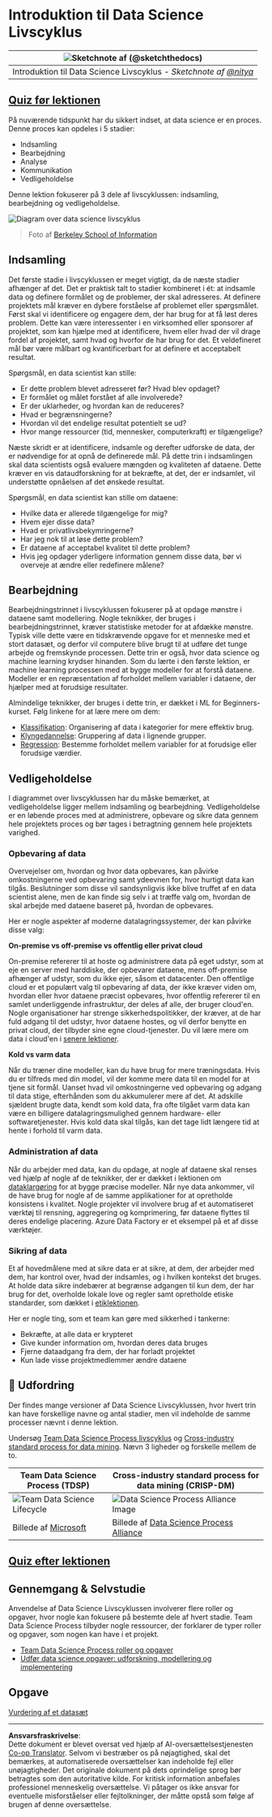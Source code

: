 <!--
CO_OP_TRANSLATOR_METADATA:
{
  "original_hash": "79ca8a5a3135e94d2d43f56ba62d5205",
  "translation_date": "2025-09-04T19:15:18+00:00",
  "source_file": "4-Data-Science-Lifecycle/14-Introduction/README.md",
  "language_code": "da"
}
-->
# Introduktion til Data Science Livscyklus

|![ Sketchnote af [(@sketchthedocs)](https://sketchthedocs.dev) ](../../sketchnotes/14-DataScience-Lifecycle.png)|
|:---:|
| Introduktion til Data Science Livscyklus - _Sketchnote af [@nitya](https://twitter.com/nitya)_ |

## [Quiz før lektionen](https://red-water-0103e7a0f.azurestaticapps.net/quiz/26)

På nuværende tidspunkt har du sikkert indset, at data science er en proces. Denne proces kan opdeles i 5 stadier:

- Indsamling
- Bearbejdning
- Analyse
- Kommunikation
- Vedligeholdelse

Denne lektion fokuserer på 3 dele af livscyklussen: indsamling, bearbejdning og vedligeholdelse.

![Diagram over data science livscyklus](../../../../translated_images/data-science-lifecycle.a1e362637503c4fb0cd5e859d7552edcdb4aa629a279727008baa121f2d33f32.da.jpg)
> Foto af [Berkeley School of Information](https://ischoolonline.berkeley.edu/data-science/what-is-data-science/)

## Indsamling

Det første stadie i livscyklussen er meget vigtigt, da de næste stadier afhænger af det. Det er praktisk talt to stadier kombineret i ét: at indsamle data og definere formålet og de problemer, der skal adresseres. 
At definere projektets mål kræver en dybere forståelse af problemet eller spørgsmålet. Først skal vi identificere og engagere dem, der har brug for at få løst deres problem. Dette kan være interessenter i en virksomhed eller sponsorer af projektet, som kan hjælpe med at identificere, hvem eller hvad der vil drage fordel af projektet, samt hvad og hvorfor de har brug for det. Et veldefineret mål bør være målbart og kvantificerbart for at definere et acceptabelt resultat.

Spørgsmål, en data scientist kan stille:
- Er dette problem blevet adresseret før? Hvad blev opdaget?
- Er formålet og målet forstået af alle involverede?
- Er der uklarheder, og hvordan kan de reduceres?
- Hvad er begrænsningerne?
- Hvordan vil det endelige resultat potentielt se ud?
- Hvor mange ressourcer (tid, mennesker, computerkraft) er tilgængelige?

Næste skridt er at identificere, indsamle og derefter udforske de data, der er nødvendige for at opnå de definerede mål. På dette trin i indsamlingen skal data scientists også evaluere mængden og kvaliteten af dataene. Dette kræver en vis dataudforskning for at bekræfte, at det, der er indsamlet, vil understøtte opnåelsen af det ønskede resultat.

Spørgsmål, en data scientist kan stille om dataene:
- Hvilke data er allerede tilgængelige for mig?
- Hvem ejer disse data?
- Hvad er privatlivsbekymringerne?
- Har jeg nok til at løse dette problem?
- Er dataene af acceptabel kvalitet til dette problem?
- Hvis jeg opdager yderligere information gennem disse data, bør vi overveje at ændre eller redefinere målene?

## Bearbejdning

Bearbejdningstrinnet i livscyklussen fokuserer på at opdage mønstre i dataene samt modellering. Nogle teknikker, der bruges i bearbejdningstrinnet, kræver statistiske metoder for at afdække mønstre. Typisk ville dette være en tidskrævende opgave for et menneske med et stort datasæt, og derfor vil computere blive brugt til at udføre det tunge arbejde og fremskynde processen. Dette trin er også, hvor data science og machine learning krydser hinanden. Som du lærte i den første lektion, er machine learning processen med at bygge modeller for at forstå dataene. Modeller er en repræsentation af forholdet mellem variabler i dataene, der hjælper med at forudsige resultater.

Almindelige teknikker, der bruges i dette trin, er dækket i ML for Beginners-kurset. Følg linkene for at lære mere om dem:

- [Klassifikation](https://github.com/microsoft/ML-For-Beginners/tree/main/4-Classification): Organisering af data i kategorier for mere effektiv brug.
- [Klyngedannelse](https://github.com/microsoft/ML-For-Beginners/tree/main/5-Clustering): Gruppering af data i lignende grupper.
- [Regression](https://github.com/microsoft/ML-For-Beginners/tree/main/2-Regression): Bestemme forholdet mellem variabler for at forudsige eller forudsige værdier.

## Vedligeholdelse

I diagrammet over livscyklussen har du måske bemærket, at vedligeholdelse ligger mellem indsamling og bearbejdning. Vedligeholdelse er en løbende proces med at administrere, opbevare og sikre data gennem hele projektets proces og bør tages i betragtning gennem hele projektets varighed.

### Opbevaring af data

Overvejelser om, hvordan og hvor data opbevares, kan påvirke omkostningerne ved opbevaring samt ydeevnen for, hvor hurtigt data kan tilgås. Beslutninger som disse vil sandsynligvis ikke blive truffet af en data scientist alene, men de kan finde sig selv i at træffe valg om, hvordan de skal arbejde med dataene baseret på, hvordan de opbevares.

Her er nogle aspekter af moderne datalagringssystemer, der kan påvirke disse valg:

**On-premise vs off-premise vs offentlig eller privat cloud**

On-premise refererer til at hoste og administrere data på eget udstyr, som at eje en server med harddiske, der opbevarer dataene, mens off-premise afhænger af udstyr, som du ikke ejer, såsom et datacenter. Den offentlige cloud er et populært valg til opbevaring af data, der ikke kræver viden om, hvordan eller hvor dataene præcist opbevares, hvor offentlig refererer til en samlet underliggende infrastruktur, der deles af alle, der bruger cloud'en. Nogle organisationer har strenge sikkerhedspolitikker, der kræver, at de har fuld adgang til det udstyr, hvor dataene hostes, og vil derfor benytte en privat cloud, der tilbyder sine egne cloud-tjenester. Du vil lære mere om data i cloud'en i [senere lektioner](https://github.com/microsoft/Data-Science-For-Beginners/tree/main/5-Data-Science-In-Cloud).

**Kold vs varm data**

Når du træner dine modeller, kan du have brug for mere træningsdata. Hvis du er tilfreds med din model, vil der komme mere data til en model for at tjene sit formål. Uanset hvad vil omkostningerne ved opbevaring og adgang til data stige, efterhånden som du akkumulerer mere af det. At adskille sjældent brugte data, kendt som kold data, fra ofte tilgået varm data kan være en billigere datalagringsmulighed gennem hardware- eller softwaretjenester. Hvis kold data skal tilgås, kan det tage lidt længere tid at hente i forhold til varm data.

### Administration af data

Når du arbejder med data, kan du opdage, at nogle af dataene skal renses ved hjælp af nogle af de teknikker, der er dækket i lektionen om [dataklargøring](https://github.com/microsoft/Data-Science-For-Beginners/tree/main/2-Working-With-Data/08-data-preparation) for at bygge præcise modeller. Når nye data ankommer, vil de have brug for nogle af de samme applikationer for at opretholde konsistens i kvalitet. Nogle projekter vil involvere brug af et automatiseret værktøj til rensning, aggregering og komprimering, før dataene flyttes til deres endelige placering. Azure Data Factory er et eksempel på et af disse værktøjer.

### Sikring af data

Et af hovedmålene med at sikre data er at sikre, at dem, der arbejder med dem, har kontrol over, hvad der indsamles, og i hvilken kontekst det bruges. At holde data sikre indebærer at begrænse adgangen til kun dem, der har brug for det, overholde lokale love og regler samt opretholde etiske standarder, som dækket i [etiklektionen](https://github.com/microsoft/Data-Science-For-Beginners/tree/main/1-Introduction/02-ethics).

Her er nogle ting, som et team kan gøre med sikkerhed i tankerne:
- Bekræfte, at alle data er krypteret
- Give kunder information om, hvordan deres data bruges
- Fjerne dataadgang fra dem, der har forladt projektet
- Kun lade visse projektmedlemmer ændre dataene

## 🚀 Udfordring

Der findes mange versioner af Data Science Livscyklussen, hvor hvert trin kan have forskellige navne og antal stadier, men vil indeholde de samme processer nævnt i denne lektion.

Undersøg [Team Data Science Process livscyklus](https://docs.microsoft.com/en-us/azure/architecture/data-science-process/lifecycle) og [Cross-industry standard process for data mining](https://www.datascience-pm.com/crisp-dm-2/). Nævn 3 ligheder og forskelle mellem de to.

|Team Data Science Process (TDSP)|Cross-industry standard process for data mining (CRISP-DM)|
|--|--|
|![Team Data Science Lifecycle](../../../../translated_images/tdsp-lifecycle2.e19029d598e2e73d5ef8a4b98837d688ec6044fe332c905d4dbb69eb6d5c1d96.da.png) | ![Data Science Process Alliance Image](../../../../translated_images/CRISP-DM.8bad2b4c66e62aa75278009e38e3e99902c73b0a6f63fd605a67c687a536698c.da.png) |
| Billede af [Microsoft](https://docs.microsoft.comazure/architecture/data-science-process/lifecycle) | Billede af [Data Science Process Alliance](https://www.datascience-pm.com/crisp-dm-2/) |

## [Quiz efter lektionen](https://ff-quizzes.netlify.app/en/ds/)

## Gennemgang & Selvstudie

Anvendelse af Data Science Livscyklussen involverer flere roller og opgaver, hvor nogle kan fokusere på bestemte dele af hvert stadie. Team Data Science Process tilbyder nogle ressourcer, der forklarer de typer roller og opgaver, som nogen kan have i et projekt.

* [Team Data Science Process roller og opgaver](https://docs.microsoft.com/en-us/azure/architecture/data-science-process/roles-tasks)
* [Udfør data science opgaver: udforskning, modellering og implementering](https://docs.microsoft.com/en-us/azure/architecture/data-science-process/execute-data-science-tasks)

## Opgave

[Vurdering af et datasæt](assignment.md)

---

**Ansvarsfraskrivelse**:  
Dette dokument er blevet oversat ved hjælp af AI-oversættelsestjenesten [Co-op Translator](https://github.com/Azure/co-op-translator). Selvom vi bestræber os på nøjagtighed, skal det bemærkes, at automatiserede oversættelser kan indeholde fejl eller unøjagtigheder. Det originale dokument på dets oprindelige sprog bør betragtes som den autoritative kilde. For kritisk information anbefales professionel menneskelig oversættelse. Vi påtager os ikke ansvar for eventuelle misforståelser eller fejltolkninger, der måtte opstå som følge af brugen af denne oversættelse.